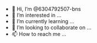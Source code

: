 - 👋 Hi, I’m @6304792507-bns
- 👀 I’m interested in ...
- 🌱 I’m currently learning ...
- 💞️ I’m looking to collaborate on ...
- 📫 How to reach me ...

<!---
6304792507-bns/6304792507-bns is a ✨ special ✨ repository because its `README.md` (this file) appears on your GitHub profile.
You can click the Preview link to take a look at your changes.
--->
